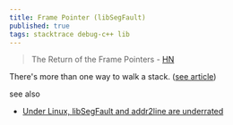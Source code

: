 ```yaml
---
title: Frame Pointer (libSegFault)
published: true
tags: stacktrace debug-c++ lib
---
```

> The Return of the Frame Pointers - [HN](https://news.ycombinator.com/item?id=39731824)

There's more than one way to walk a stack. ([see article](https://www.brendangregg.com/blog/2024-03-17/the-return-of-the-frame-pointers.html))

see also
- [Under Linux, libSegFault and addr2line are underrated](https://lemire.me/blog/2023/05/01/under-linux-libsegfault-and-addr2line-are-underrated/)
